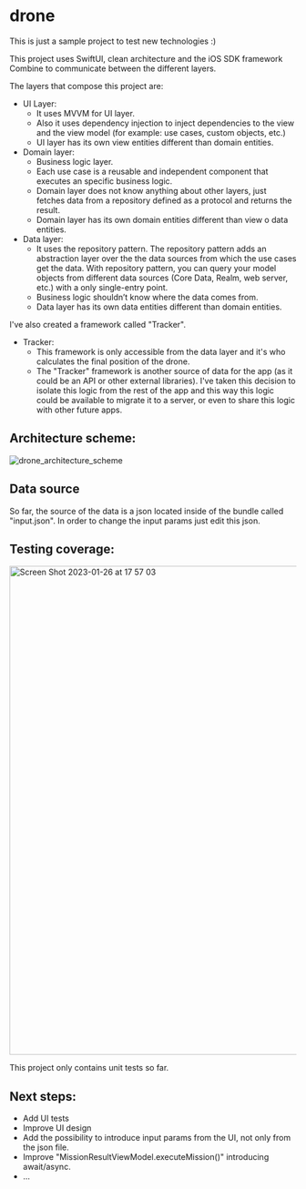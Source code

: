 # drone
This is just a sample project to test new technologies :)

This project uses SwiftUI, clean architecture and the iOS SDK framework Combine to communicate between the different layers.

The layers that compose this project are:
- UI Layer:
    - It uses MVVM for UI layer.
    - Also it uses dependency injection to inject dependencies to the view and the view model (for example: use cases, custom objects, etc.)
    - UI layer has its own view entities different than domain entities.
- Domain layer:
    - Business logic layer.
    - Each use case is a reusable and independent component that executes an specific business logic.
    - Domain layer does not know anything about other layers, just fetches data from a repository defined as a protocol and returns the result.
    - Domain layer has its own domain entities different than view o data entities. 
- Data layer:
    - It uses the repository pattern. The repository pattern adds an abstraction layer over the the data sources from which the use cases get the data. With repository pattern, you can query your model objects from different data sources (Core Data, Realm, web server, etc.) with a only single-entry point.
    - Business logic shouldn’t know where the data comes from.
    - Data layer has its own data entities different than domain entities. 

I've also created a framework called "Tracker". 
- Tracker:
    - This framework is only accessible from the data layer and it's who calculates the final position of the drone.
    - The "Tracker" framework is another source of data for the app (as it could be an API or other external libraries). I've taken this decision to isolate this logic from the rest of the app and this way this logic could be available to migrate it to a server, or even to share this logic with other future apps.

## Architecture scheme:

![drone_architecture_scheme](https://user-images.githubusercontent.com/28446011/214830873-cbf153f9-0efd-4891-8dee-cf5a18334285.png)


## Data source
So far, the source of the data is a json located inside of the bundle called "input.json". In order to change the input params just edit this json.


## Testing coverage:

<img width="859" alt="Screen Shot 2023-01-26 at 17 57 03" src="https://user-images.githubusercontent.com/28446011/214899516-e7b8628e-2791-404b-b0f5-d2abe2535f72.png">

This project only contains unit tests so far.

## Next steps:
- Add UI tests
- Improve UI design
- Add the possibility to introduce input params from the UI, not only from the json file.
- Improve "MissionResultViewModel.executeMission()" introducing await/async.
- ...
